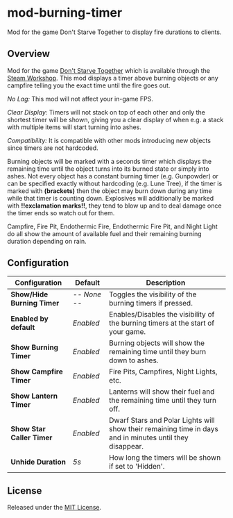 # mod-burning-timer

Mod for the game Don't Starve Together to display fire durations to clients.

## Overview

Mod for the game [Don't Starve Together][] which is available through the
[Steam Workshop][]. This mod displays a timer above burning objects or any
campfire telling you the exact time until the fire goes out.

_No Lag:_ This mod will not affect your in-game FPS.

_Clear Display:_ Timers will not stack on top of each other and only the
shortest timer will be shown, giving you a clear display of when e.g. a stack
with multiple items will start turning into ashes.

_Compatibility:_ It is compatible with other mods introducing new objects since
timers are not hardcoded.

Burning objects will be marked with a seconds timer which displays the remaining
time until the object turns into its burned state or simply into ashes. Not
every object has a constant burning timer (e.g. Gunpowder) or can be specified
exactly without hardcoding (e.g. Lune Tree), if the timer is marked with
**(brackets)** then the object may burn down during any time while that timer is
counting down. Explosives will additionally be marked with **!!exclamation
marks!!**, they tend to blow up and to deal damage once the timer ends so watch
out for them.

Campfire, Fire Pit, Endothermic Fire, Endothermic Fire Pit, and Night Light do
all show the amount of available fuel and their remaining burning duration
depending on rain.

## Configuration

| Configuration               | Default      | Description                                                                                              |
| --------------------------- | ------------ | -------------------------------------------------------------------------------------------------------- |
| **Show/Hide Burning Timer** | _-- None --_ | Toggles the visibility of the burning timers if pressed.                                                 |
| **Enabled by default**      | _Enabled_    | Enables/Disables the visibility of the burning timers at the start of your game.                         |
| **Show Burning Timer**      | _Enabled_    | Burning objects will show the remaining time until they burn down to ashes.                              |
| **Show Campfire Timer**     | _Enabled_    | Fire Pits, Campfires, Night Lights, etc.                                                                 |
| **Show Lantern Timer**      | _Enabled_    | Lanterns will show their fuel and the remaining time until they turn off.                                |
| **Show Star Caller Timer**  | _Enabled_    | Dwarf Stars and Polar Lights will show their remaining time in days and in minutes until they disappear. |
| **Unhide Duration**         | _5s_         | How long the timers will be shown if set to 'Hidden'.                                                    |

## License

Released under the [MIT License](https://opensource.org/licenses/MIT).

[don't starve together]: https://www.klei.com/games/dont-starve-together
[steam workshop]: https://steamcommunity.com/sharedfiles/filedetails/?id=2525856394
